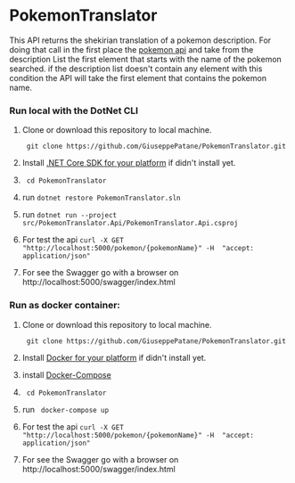 # PokemonTranslator
This API returns the shekirian translation of a pokemon description.
For doing that call in the first place the [pokemon api](https://pokeapi.co/) and take from the description List the first element that starts with the name of the pokemon searched.
if the description list doesn't contain any element with this condition the API will take the first element that contains the pokemon name.




### Run local with the DotNet CLI
1. Clone or download this repository to local machine.

    ` git clone https://github.com/GiuseppePatane/PokemonTranslator.git` 

2. Install [.NET Core SDK for your platform](https://www.microsoft.com/net/core#windowscmd) if didn't install yet.

3. ` cd PokemonTranslator` 

4.  run `dotnet restore PokemonTranslator.sln` 

5. run `dotnet run --project src/PokemonTranslator.Api/PokemonTranslator.Api.csproj` 

6. For test the api `curl -X GET "http://localhost:5000/pokemon/{pokemonName}" -H  "accept: application/json"`

7. For see the Swagger go with a browser on http://localhost:5000/swagger/index.html

### Run as docker container:

1. Clone or download this repository to local machine.

    ` git clone https://github.com/GiuseppePatane/PokemonTranslator.git` 
   
2. Install [Docker for your platform](https://www.docker.com/) if didn't install yet.

3. install [Docker-Compose](https://docs.docker.com/compose/install/)  

4. ` cd PokemonTranslator` 

5. run  ` docker-compose up` 

6. For test the api `curl -X GET "http://localhost:5000/pokemon/{pokemonName}" -H  "accept: application/json"`

7. For see the Swagger go with a browser on http://localhost:5000/swagger/index.html


